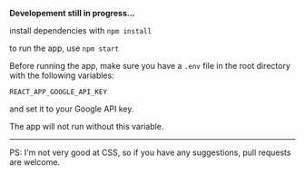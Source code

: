 **Developement still in progress...** 

install dependencies with `npm install`

to run the app, use `npm start`

Before running the app, make sure you have a `.env` file in the root directory with the following variables:

```
REACT_APP_GOOGLE_API_KEY
```

and set it to your Google API key.

The app will not run without this variable.

---

PS: I'm not very good at CSS, so if you have any suggestions, pull requests are welcome.